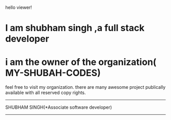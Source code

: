 hello viewer!

# I am shubham singh ,a full stack developer 
# i am the  owner of the organization( MY-SHUBAH-CODES) 

 feel free to visit my organization. there are many awesome project publically available with all reserved copy rights.
 
 
 
 
 
 _____________________________________________
 SHUBHAM SINGH(*Associate software developer)
 _____________________________________________
 
 

  
  
